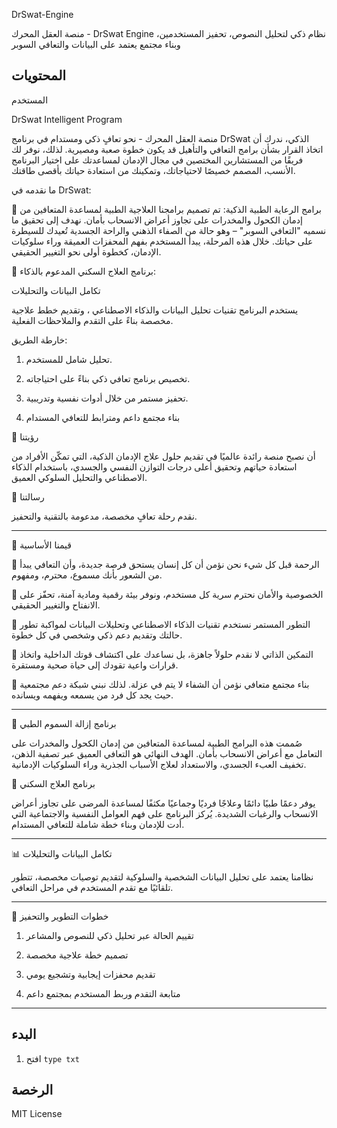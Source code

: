    DrSwat-Engine

منصة العقل المحرك     -  DrSwat Engine
نظام ذكي لتحليل النصوص، تحفيز المستخدمين، وبناء مجتمع يعتمد على البيانات والتعافي السوبر 

## المحتويات
 المستخدم
  
 DrSwat Intelligent Program

منصة العقل المحرك - نحو تعافٍ ذكي ومستدام
في برنامج DrSwat الذكي، ندرك أن اتخاذ القرار بشأن برامج التعافي والتأهيل قد يكون خطوة صعبة ومصيرية. لذلك، نوفر لك فريقًا من المستشارين المختصين في مجال الإدمان لمساعدتك على اختيار البرنامج الأنسب، المصمم خصيصًا لاحتياجاتك، وتمكينك من استعادة حياتك بأقصى طاقتك.

ما نقدمه في DrSwat:

🔹 برامج الرعاية الطبية الذكية:
تم تصميم برامجنا العلاجية الطبية لمساعدة المتعافين من إدمان الكحول والمخدرات على تجاوز أعراض الانسحاب بأمان. نهدف إلى تحقيق ما نسميه "التعافي السوبر" – وهو حالة من الصفاء الذهني والراحة الجسدية تُعيدك للسيطرة على حياتك. خلال هذه المرحلة، يبدأ المستخدم بفهم المحفزات العميقة وراء سلوكيات الإدمان، كخطوة أولى نحو التغيير الحقيقي.

🔹 برنامج العلاج السكني المدعوم بالذكاء:

تكامل البيانات والتحليلات

يستخدم البرنامج تقنيات تحليل البيانات والذكاء الاصطناعي ، وتقديم خطط علاجية مخصصة بناءً على التقدم والملاحظات الفعلية.

خارطة الطريق:

1. تحليل  شامل للمستخدم.


2. تخصيص برنامج تعافي ذكي بناءً على احتياجاته.


3. تحفيز مستمر من خلال أدوات نفسية وتدريبية.


4. بناء مجتمع داعم ومترابط للتعافي المستدام

🎯 رؤيتنا

أن نصبح منصة رائدة عالميًا في تقديم حلول علاج الإدمان الذكية، التي تمكّن الأفراد من استعادة حياتهم وتحقيق أعلى درجات التوازن النفسي والجسدي، باستخدام الذكاء الاصطناعي والتحليل السلوكي العميق.

📝 رسالتنا

نقدم رحلة تعافٍ مخصصة، مدعومة بالتقنية والتحفيز.


---

🌱 قيمنا الأساسية

🔹 الرحمة قبل كل شيء
نحن نؤمن أن كل إنسان يستحق فرصة جديدة، وأن التعافي يبدأ من الشعور بأنك مسموع، محترم، ومفهوم.

🔹 الخصوصية والأمان
نحترم سرية كل مستخدم، ونوفر بيئة رقمية ومادية آمنة، تحفّز على الانفتاح والتغيير الحقيقي.

🔹 التطور المستمر
نستخدم تقنيات الذكاء الاصطناعي وتحليلات البيانات لمواكبة تطور حالتك وتقديم دعم ذكي وشخصي في كل خطوة.

🔹 التمكين الذاتي
لا نقدم حلولاً جاهزة، بل نساعدك على اكتشاف قوتك الداخلية واتخاذ قرارات واعية تقودك إلى حياة صحية ومستقرة.

🔹 بناء مجتمع متعافي
نؤمن أن الشفاء لا يتم في عزلة. لذلك نبني شبكة دعم مجتمعية حيث يجد كل فرد من يسمعه ويفهمه ويسانده.


---


🧪 برنامج إزالة السموم الطبي

صُممت هذه البرامج الطبية لمساعدة المتعافين من إدمان الكحول والمخدرات على التعامل مع أعراض الانسحاب بأمان.
الهدف النهائي هو التعافي العميق عبر تصفية الذهن، تخفيف العبء الجسدي، والاستعداد لعلاج الأسباب الجذرية وراء السلوكيات الإدمانية.

🏥 برنامج العلاج السكني

يوفر دعمًا طبيًا دائمًا وعلاجًا فرديًا وجماعيًا مكثفًا لمساعدة المرضى على تجاوز أعراض الانسحاب والرغبات الشديدة. يُركز البرنامج على فهم العوامل النفسية والاجتماعية التي أدت للإدمان وبناء خطة شاملة للتعافي المستدام.


---

📊 تكامل البيانات والتحليلات

نظامنا يعتمد على تحليل البيانات الشخصية والسلوكية لتقديم توصيات مخصصة، تتطور تلقائيًا مع تقدم المستخدم في مراحل التعافي.


---

🧭 خطوات التطوير والتحفيز

1. تقييم الحالة عبر تحليل ذكي للنصوص والمشاعر


2. تصميم خطة علاجية مخصصة


3. تقديم محفزات إيجابية وتشجيع يومي


4. متابعة التقدم وربط المستخدم بمجتمع داعم




---



## البدء
1. افتح `type txt`
   
## الرخصة
MIT License
